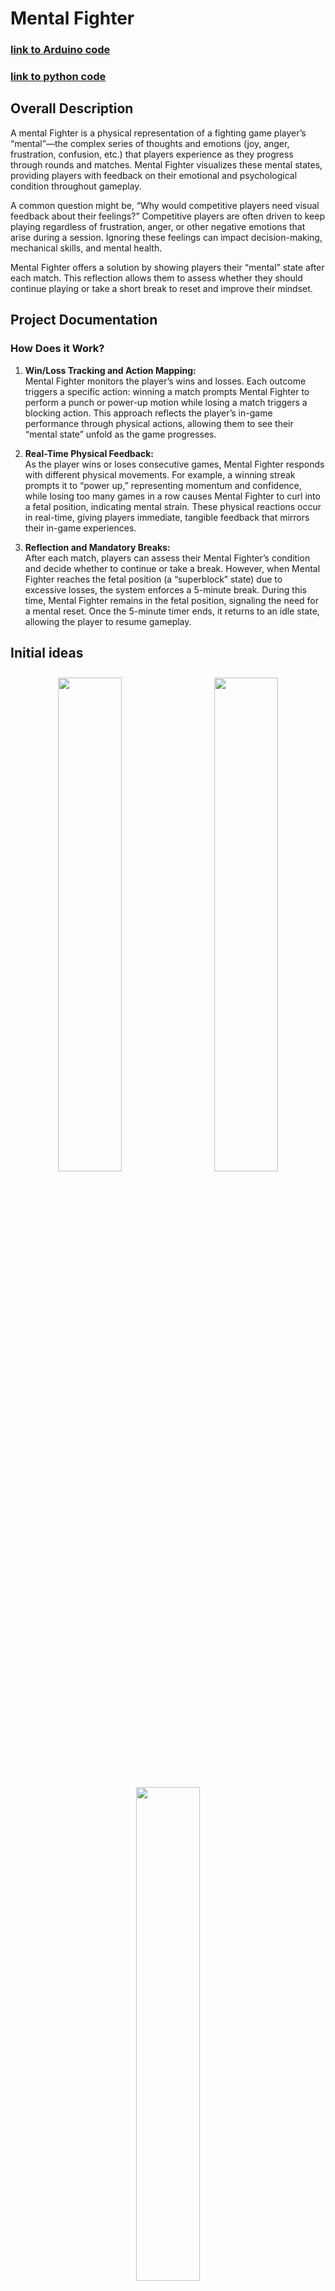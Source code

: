 # Mental Fighter 

### [link to Arduino code](https://github.com/AmanH41/CPSC599A3DOC/blob/cc9605b9d78068a5d29ef69d67d70569dc6ad710/A3.ino)
### [link to python code](https://github.com/AmanH41/CPSC599A3DOC/blob/cc9605b9d78068a5d29ef69d67d70569dc6ad710/599A3payerData.py)


## Overall Description
A mental Fighter is a physical representation of a fighting game player’s “mental”—the complex series of thoughts and emotions (joy, anger, frustration, confusion, etc.) that players experience as they progress through rounds and matches. Mental Fighter visualizes these mental states, providing players with feedback on their emotional and psychological condition throughout gameplay.

A common question might be, “Why would competitive players need visual feedback about their feelings?” Competitive players are often driven to keep playing regardless of frustration, anger, or other negative emotions that arise during a session. Ignoring these feelings can impact decision-making, mechanical skills, and mental health.

Mental Fighter offers a solution by showing players their “mental” state after each match. This reflection allows them to assess whether they should continue playing or take a short break to reset and improve their mindset.
## Project Documentation 
### How Does it Work?

1. **Win/Loss Tracking and Action Mapping:**  
Mental Fighter monitors the player’s wins and losses. Each outcome triggers a specific action: winning a match prompts Mental Fighter to perform a punch or power-up motion while losing a match triggers a blocking action. This approach reflects the player’s in-game performance through physical actions, allowing them to see their “mental state” unfold as the game progresses.

2. **Real-Time Physical Feedback:**  
As the player wins or loses consecutive games, Mental Fighter responds with different physical movements. For example, a winning streak prompts it to “power up,” representing momentum and confidence, while losing too many games in a row causes Mental Fighter to curl into a fetal position, indicating mental strain. These physical reactions occur in real-time, giving players immediate, tangible feedback that mirrors their in-game experiences.

3. **Reflection and Mandatory Breaks:**  
After each match, players can assess their Mental Fighter’s condition and decide whether to continue or take a break. However, when Mental Fighter reaches the fetal position (a “superblock” state) due to excessive losses, the system enforces a 5-minute break. During this time, Mental Fighter remains in the fetal position, signaling the need for a mental reset. Once the 5-minute timer ends, it returns to an idle state, allowing the player to resume gameplay.


## Initial ideas
<div style="text-align: center;">
    <img src="CPSC599A2Images/Assignment 2_241106_215100_1.jpg" style="width: 45%; height: auto; display: inline-block; margin: 10px;">
   <img src="CPSC599A2Images/Assignment 2_241106_215100_2.jpg" style="width: 45%; height: auto; display: inline-block; margin: 10px;">
    <img src="CPSC599A2Images/Assignment 2_241106_215100_3.jpg" style="width: 45%; height: auto; display: inline-block; margin: 10px;">
   <p> Initially, my ideas centered around creating a figure that would move based on some form of data—though I wasn't sure at the time what that data would represent. Other concepts included a physical representation of a person’s mental state, embodied by a “brain” that would animate, and a robot with hotspots around its body that would move or glow in response to data inputs.

As I refined these ideas, I focused more on concepts inspired by my passion for fighting games and competitive spirit. This led me to develop ideas that capture that drive, translating the emotional and mental intensity of gameplay into physical actions and expressions.</p>
</div>

## Prototypes 
<style>
  .prototype-images {
    width: auto;           /* Allow width to scale naturally */
    height: 25rem;         /* Set a consistent height for all images */
    max-width: 55%;        /* Limit the width to a reasonable percentage */
    display: inline-block;
    margin: 10px;
  }
</style>

<div style="text-align: center;">
  <img src="CPSC599A2Images/IMG_0336.PNG" class="prototype-images">
  <img src="CPSC599A2Images/IMG_0337.PNG" class="prototype-images">
  <img src="CPSC599A2Images/IMG_0338.PNG" class="prototype-images">
  <img src="CPSC599A2Images/IMG_0339.PNG" class="prototype-images">
  <p>
These early prototypes explored using a single servo to control the entire arm for punch and block actions. Initially, controlling the shoulder/upper arm was straightforward, but getting the forearm to move smoothly was challenging. I rigged a mechanism to keep the fist vertical relative to the shoulder, allowing it to transition easily between punch and block positions. However, the main issue was friction: as the arm moved horizontally, it often got caught on the edges of the cardboard base due to the angle and stability of the structure.

To reduce friction, I added tape, which helped when moving the arm manually. However, the servo motor couldn’t push and pull the arm effectively, as the structure’s alignment wasn’t precise enough, causing it to snag at certain points. The second prototype was essentially a 3D version of the first, which I hoped would have greater structural integrity. However, testing revealed similar issues with friction and alignment, preventing smooth movement.</p>
</div>

<div style="text-align: center;">
  <img src="CPSC599A2Images/IMG_0340.PNG" class="prototype-images">
  <img src="CPSC599A2Images/IMG_0341.PNG" class="prototype-images">
  <img src="CPSC599A2Images/IMG_0342.PNG" class="prototype-images">
  <img src="CPSC599A2Images/IMG_0343.PNG" class="prototype-images">
  <p>The third prototype served as a precursor to the final version. In this iteration, I decided to add an internal servo specifically for moving the forearm, which allowed for greater control of the entire arm and provided additional options for expressive actions.

For the final version, I further enhanced the design by adding legs, as the torso alone felt incomplete. The legs now contribute to the “block” and “super block” animations, creating a more dynamic range of expressions and enabling potential future features, like kicks. With a more humanoid figure in place, I also added a head to complete the design and give Mental Fighter a fully rounded appearance.</p>
</div>

<div style="text-align: center;">
  <img src="CPSC599A2Images/mental_fighter.JPG" class="prototype-images">
  <p>The for A3 improvements</p>
</div>


### Circuit Schematic Diagram
<div style="text-align: center;">
  <img src="CPSC599A2Images/CPSC599A2Circuit.PNG" style="width: 85%; height: auto; display: inline-block; margin: 10px;">
</div>

### Demo Video [link to video](https://youtu.be/mXJikWVIHtw)
<div style="text-align: center;">
  <iframe width="560" height="315" src="https://youtu.be/mXJikWVIHtw" 
  title="YouTube video player" frameborder="0" allow="accelerometer; autoplay; clipboard-write; encrypted-media; gyroscope; picture-in-picture" allowfullscreen>
  </iframe>
</div>

<a href="https://youtu.be/mXJikWVIHtw" target="_blank">Watch the demo video</a>


## Refrence 
<a href="https://docs.arduino.cc/learn/electronics/servo-motors/">Guide for servo motors </a><br>
<a href="https://www.youtube.com/watch?v=tF3-zdU4qhw&ab_channel=TD_Sculptures%26Crafts">tutorial helped with building mental fighters body </a><br>
<a href="https://www.youtube.com/watch?v=4tjkLSWzl_g&list=PL9ZvIWB2N7tS1Q2JEs3H-poSWc0xKp8f8&ab_channel=PaperPatriot">this tutorial also helped with building mental fighters body </a>



